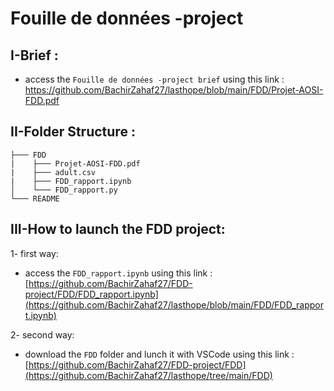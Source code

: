 # Fouille de données -project

## I-Brief :

- access the `Fouille de données -project brief` using this link : https://github.com/BachirZahaf27/lasthope/blob/main/FDD/Projet-AOSI-FDD.pdf

## II-Folder Structure :

```
├─── FDD
|    ├─── Projet-AOSI-FDD.pdf
|    ├─── adult.csv
|    ├─── FDD_rapport.ipynb
│    └─── FDD_rapport.py
└─── README
```
## III-How to launch the FDD project:

1- first way:
 - access the `FDD_rapport.ipynb` using this link : [https://github.com/BachirZahaf27/FDD-project/FDD/FDD_rapport.ipynb](https://github.com/BachirZahaf27/lasthope/blob/main/FDD/FDD_rapport.ipynb)
 
2- second way:
 - download the `FDD` folder and lunch it with VSCode using this link : [https://github.com/BachirZahaf27/FDD-project/FDD](https://github.com/BachirZahaf27/lasthope/tree/main/FDD)


